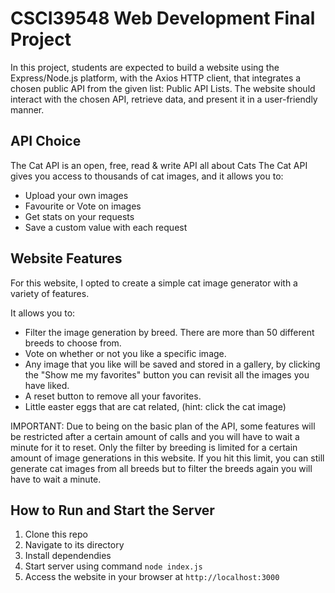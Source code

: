 # CSCI39548 Web Development Final Project

 In this project, students are expected to build a website using the
 Express/Node.js platform, with the Axios HTTP client, that integrates a chosen
 public API from the given list: Public API Lists. The website should interact
 with the chosen API, retrieve data, and present it in a user-friendly manner.

 ## API Choice

The Cat API is an open, free, read & write API all about Cats
The Cat API gives you access to thousands of cat images, and it allows you to:

* Upload your own images
* Favourite or Vote on images
* Get stats on your requests
* Save a custom value with each request

## Website Features

For this website, I opted to create a simple cat image generator with a variety of features.

It allows you to:

* Filter the image generation by breed. There are more than 50 different breeds to choose from. 
* Vote on whether or not you like a specific image.
* Any image that you like will be saved and stored in a gallery, by clicking the "Show me my favorites" button you can revisit all the images you have liked.
* A reset button to remove all your favorites. 
* Little easter eggs that are cat related, (hint: click the cat image)

IMPORTANT: Due to being on the basic plan of the API, some features will be restricted after a certain amount of calls and you will have to wait a minute for it to reset. Only the filter by breeding is limited for a certain amount of image generations in this website. If you hit this limit, you can still generate cat images from all breeds but to filter the breeds again you will have to wait a minute. 


## How to Run and Start the Server

1. Clone this repo
2. Navigate to its directory 
3. Install dependendies
4. Start server using command `node index.js`
5. Access the website in your browser at `http://localhost:3000`

